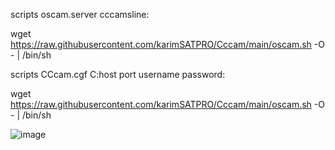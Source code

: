scripts oscam.server   cccamsline:

wget https://raw.githubusercontent.com/karimSATPRO/Cccam/main/oscam.sh -O - | /bin/sh

scripts CCcam.cgf   C:host port username password:

wget https://raw.githubusercontent.com/karimSATPRO/Cccam/main/oscam.sh -O - | /bin/sh


![image](https://user-images.githubusercontent.com/107763973/207051320-868f5032-0efd-4813-bdf7-2741b0474b66.png)
